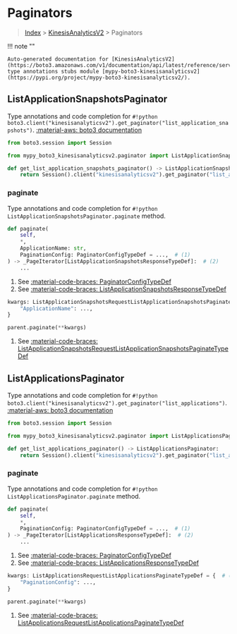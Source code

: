 # Paginators

> [Index](../README.md) > [KinesisAnalyticsV2](./README.md) > Paginators

!!! note ""

    Auto-generated documentation for [KinesisAnalyticsV2](https://boto3.amazonaws.com/v1/documentation/api/latest/reference/services/kinesisanalyticsv2.html#KinesisAnalyticsV2)
    type annotations stubs module [mypy-boto3-kinesisanalyticsv2](https://pypi.org/project/mypy-boto3-kinesisanalyticsv2/).

## ListApplicationSnapshotsPaginator

Type annotations and code completion for `#!python boto3.client("kinesisanalyticsv2").get_paginator("list_application_snapshots")`.
[:material-aws: boto3 documentation](https://boto3.amazonaws.com/v1/documentation/api/latest/reference/services/kinesisanalyticsv2.html#KinesisAnalyticsV2.Paginator.ListApplicationSnapshots)

```python title="Usage example"
from boto3.session import Session

from mypy_boto3_kinesisanalyticsv2.paginator import ListApplicationSnapshotsPaginator

def get_list_application_snapshots_paginator() -> ListApplicationSnapshotsPaginator:
    return Session().client("kinesisanalyticsv2").get_paginator("list_application_snapshots")
```


### paginate

Type annotations and code completion for `#!python ListApplicationSnapshotsPaginator.paginate` method.

```python title="Method definition"
def paginate(
    self,
    *,
    ApplicationName: str,
    PaginationConfig: PaginatorConfigTypeDef = ...,  # (1)
) -> _PageIterator[ListApplicationSnapshotsResponseTypeDef]:  # (2)
    ...
```

1. See [:material-code-braces: PaginatorConfigTypeDef](./type_defs.md#paginatorconfigtypedef) 
2. See [:material-code-braces: ListApplicationSnapshotsResponseTypeDef](./type_defs.md#listapplicationsnapshotsresponsetypedef) 


```python title="Usage example with kwargs"
kwargs: ListApplicationSnapshotsRequestListApplicationSnapshotsPaginateTypeDef = {  # (1)
    "ApplicationName": ...,
}

parent.paginate(**kwargs)
```

1. See [:material-code-braces: ListApplicationSnapshotsRequestListApplicationSnapshotsPaginateTypeDef](./type_defs.md#listapplicationsnapshotsrequestlistapplicationsnapshotspaginatetypedef) 
## ListApplicationsPaginator

Type annotations and code completion for `#!python boto3.client("kinesisanalyticsv2").get_paginator("list_applications")`.
[:material-aws: boto3 documentation](https://boto3.amazonaws.com/v1/documentation/api/latest/reference/services/kinesisanalyticsv2.html#KinesisAnalyticsV2.Paginator.ListApplications)

```python title="Usage example"
from boto3.session import Session

from mypy_boto3_kinesisanalyticsv2.paginator import ListApplicationsPaginator

def get_list_applications_paginator() -> ListApplicationsPaginator:
    return Session().client("kinesisanalyticsv2").get_paginator("list_applications")
```


### paginate

Type annotations and code completion for `#!python ListApplicationsPaginator.paginate` method.

```python title="Method definition"
def paginate(
    self,
    *,
    PaginationConfig: PaginatorConfigTypeDef = ...,  # (1)
) -> _PageIterator[ListApplicationsResponseTypeDef]:  # (2)
    ...
```

1. See [:material-code-braces: PaginatorConfigTypeDef](./type_defs.md#paginatorconfigtypedef) 
2. See [:material-code-braces: ListApplicationsResponseTypeDef](./type_defs.md#listapplicationsresponsetypedef) 


```python title="Usage example with kwargs"
kwargs: ListApplicationsRequestListApplicationsPaginateTypeDef = {  # (1)
    "PaginationConfig": ...,
}

parent.paginate(**kwargs)
```

1. See [:material-code-braces: ListApplicationsRequestListApplicationsPaginateTypeDef](./type_defs.md#listapplicationsrequestlistapplicationspaginatetypedef) 

